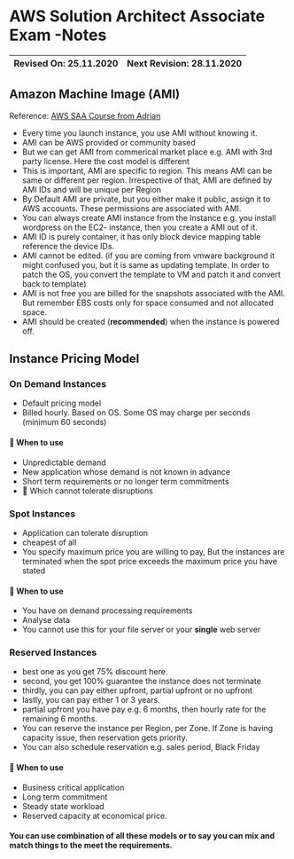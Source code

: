 # AWS Solution Architect Associate Exam -Notes

Revised On: 25.11.2020 | Next Revision: 28.11.2020
-----------------------| -------------------------

## Amazon Machine Image (AMI)

Reference: [AWS SAA Course from Adrian](https://learn.cantrill.io/) 

* Every time you launch instance, you use AMI without knowing it.
* AMI can be AWS provided or community based
* But we can get AMI from commerical market place e.g. AMI with 3rd party license. Here the cost model is different
* This is important, AMI are specific to region. This means AMI can be same or different per region. Irrespective of that, AMI are defined by AMI IDs and will be unique per Region
* By Default AMI are private, but you either make it public, assign it to AWS accounts. These permissions are associated with AMI.
* You can always create AMI instance from the Instance e.g. you install wordpress on the EC2- instance, then you create a AMI out of it. 
* AMI ID is purely container, it has only block device mapping table reference the device IDs.
* AMI cannot be edited. (if you are coming from vmware background it might confused you, but it is same as updating template. In order to patch the OS, you convert the template to VM and patch it and convert back to template)
* AMI is not free you are billed for the snapshots associated with the AMI. But remember EBS costs only for space consumed and not allocated space.
* AMI should be created (**recommended**) when the instance is powered off.

## Instance Pricing Model

### On Demand Instances

* Default pricing model
* Billed hourly. Based on OS. Some OS may charge per seconds (minimum 60 seconds)

#### :toolbox: When to use

* Unpredictable demand
* New application whose demand is not known in advance
* Short term requirements or no longer term commitments
* :magnet: Which cannot tolerate disruptions

### Spot Instances

* Application can tolerate disruption
* cheapest of all
* You specify maximum price you are willing to pay, But the instances are terminated when the spot price exceeds the maximum price you have stated

#### :toolbox: When to use

* You have on demand processing requirements
* Analyse data
* You cannot use this for your file server or your **single** web server

### Reserved Instances

* best one as you get 75% discount here.
* second, you get 100% guarantee the instance does not terminate
* thirdly, you can pay either upfront, partial upfront or no upfront
* lastly, you can pay either 1 or 3 years.
* partial upfront you have pay e.g. 6 months, then hourly rate for the remaining 6 months.
* You can reserve the instance per Region, per Zone. If Zone is having capacity issue, then reservation gets priority.
* You can also schedule reservation e.g. sales period, Black Friday

#### :toolbox: When to use

* Business critical application
* Long term commitment
* Steady state workload 
* Reserved capacity at economical price.

#### You can use combination of all these models or to say you can mix and match things to the meet the requirements.